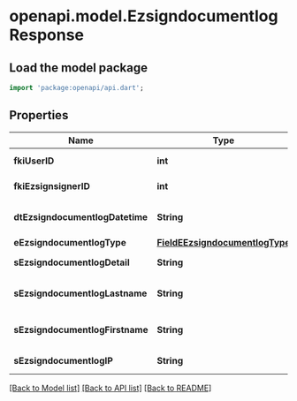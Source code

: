 # openapi.model.EzsigndocumentlogResponse

## Load the model package
```dart
import 'package:openapi/api.dart';
```

## Properties
Name | Type | Description | Notes
------------ | ------------- | ------------- | -------------
**fkiUserID** | **int** | The unique ID of the User | [optional] 
**fkiEzsignsignerID** | **int** | The unique ID of the Ezsignsigner | [optional] 
**dtEzsigndocumentlogDatetime** | **String** | The date and time at which the event was logged | 
**eEzsigndocumentlogType** | [**FieldEEzsigndocumentlogType**](FieldEEzsigndocumentlogType.md) |  | 
**sEzsigndocumentlogDetail** | **String** | The detail of the Ezsigndocumentlog | 
**sEzsigndocumentlogLastname** | **String** | The last name of the User or Ezsignsigner | 
**sEzsigndocumentlogFirstname** | **String** | The first name of the User or Ezsignsigner | 
**sEzsigndocumentlogIP** | **String** | Represent an IP address. | 

[[Back to Model list]](../README.md#documentation-for-models) [[Back to API list]](../README.md#documentation-for-api-endpoints) [[Back to README]](../README.md)


